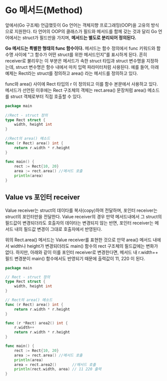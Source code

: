 # Go 메서드(Method)

앞에서(Go 구조체) 언급했듯이 Go 언어는 객체지향 프로그래밍(OOP)을 고유의 방식으로 지원한다. 
타 언어의 OOP의 클래스가 필드와 메서드를 함께 갖는 것과 달리 Go 언어에서는 struct가 필드만을 가지며, **메서드는 별도로 분리되어 정의된다.**

**Go 메서드는 특별한 형태의 func 함수이다.** 
메서드는 함수 정의에서 func 키워드와 함수명 사이에 "그 함수가 어떤 struct를 위한 메서드인지"를 표시하게 된다. 
흔히 receiver로 불리우는 이 부분은 메서드가 속한 struct 타입과 struct 변수명을 지정하는데, struct 변수명은 함수 내에서 마치 입력 파라미터처럼 사용된다. 
예를 들어, 아래 예제는 Rect라는 struct를 정의하고 area() 라는 메서드를 정의하고 있다. 

func와 area() 사이에 Rect 타입의 r 이 정의되고 이를 함수 본문에서 사용하고 있다. 메서드가 선언된 이후에는 Rect 구조체의 객체는 rect.area() 문장처럼 area() 메소드를 struct 객체로부터 직접 호출할 수 있다.

```go
package main
 
//Rect - struct 정의
type Rect struct {
    width, height int
}
 
//Rect의 area() 메소드
func (r Rect) area() int {
    return r.width * r.height   
}
 
func main() {
    rect := Rect{10, 20}
    area := rect.area() //메서드 호출
    println(area)
}
```

## Value vs 포인터 receiver

Value receiver는 struct의 데이타를 복사(copy)하여 전달하며, 포인터 receiver는 struct의 포인터만을 전달한다. 
Value receiver의 경우 만약 메서드내에서 그 struct의 필드값이 변경되더라도 호출자의 데이타는 변경되지 않는 반면, 포인터 receiver는 메서드 내의 필드값 변경이 그대로 호출자에서 반영된다.

위의 Rect.area() 메서드는 Value receiver를 표현한 것으로 만약 area() 메서드 내에서 width나 height가 변경되더라도 main() 함수의 rect 구조체의 필드값에는 변화가 없다. 
하지만, 아래와 같이 이를 포인터 receiver로 변경한다면, 메서드 내 r.width++ 필드 변경분이 main() 함수에서도 반영되기 때문에 출력값이 11, 220 이 된다.

```go
package main

// Rect - struct 정의
type Rect struct {
	width, height int
}

// Rect의 area() 메소드
func (r Rect) area() int {
	return r.width * r.height
}

func (r *Rect) area2() int {
	r.width++
	return r.width * r.height
}

func main() {
	rect := Rect{10, 20}
	area := rect.area() //메서드 호출
	println(area)
	area = rect.area2()       //메서드 호출
	println(rect.width, area) // 11 220 출력
}
```
